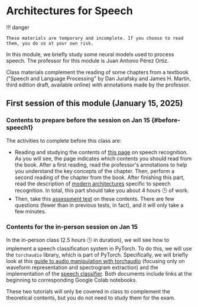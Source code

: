 # Architectures for Speech

!!! danger

    These materials are temporary and incomplete. If you choose to read them, you do so at your own risk.


In this module, we briefly study some neural models used to process speech. The professor for this module is Juan Antonio Pérez Ortiz.

Class materials complement the reading of some chapters from a textbook ("Speech and Language Processing" by Dan Jurafsky and James H. Martin, third edition draft, available online) with annotations made by the professor.

## First session of this module (January 15, 2025)

### Contents to prepare before the session on Jan 15 {#before-speech1}

The activities to complete before this class are:

- Reading and studying the contents of [this page](https://dlsi.ua.es/~japerez/materials/transformers/en/speech/) on speech recognition. As you will see, the page indicates which contents you should read from the book. After a first reading, read the professor's annotations to help you understand the key concepts of the chapter. Then, perform a second reading of the chapter from the book. After finishing this part, read the description of [modern architectures](https://dlsi.ua.es/~japerez/materials/transformers/en/speech/#arquitecturas-modernas-para-el-procesamiento-de-voz) specific to speech recognition. In total, this part should take you about 4 hours 🕒️ of work.
- Then, take this [assessment test](https://forms.gle/woGk9hkmepMVkrg47) on these contents. There are few questions (fewer than in previous tests, in fact), and it will only take a few minutes.

### Contents for the in-person session on Jan 15

In the in-person class (2.5 hours 🕒️ in duration), we will see how to implement a speech classification system in PyTorch. To do this, we will use the `torchaudio` library, which is part of PyTorch. Specifically, we will briefly look at this [guide to audio manipulation with torchaudio](https://pytorch.org/tutorials/beginner/audio_preprocessing_tutorial.html) (focusing only on waveform representation and spectrogram extraction) and the implementation of the [speech classifier](https://pytorch.org/tutorials/intermediate/speech_command_classification_with_torchaudio_tutorial.html). Both documents include links at the beginning to corresponding Google Colab notebooks. 

These two tutorials will only be covered in class to complement the theoretical contents, but you do not need to study them for the exam.
